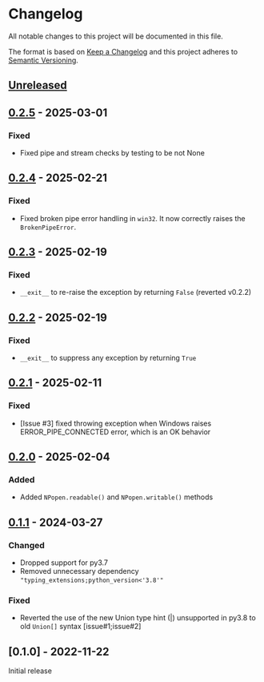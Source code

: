 # Changelog

All notable changes to this project will be documented in this file.

The format is based on [Keep a Changelog](http://keepachangelog.com/en/1.0.0/) and this project adheres to [Semantic Versioning](http://semver.org/spec/v2.0.0.html).

## [Unreleased]

## [0.2.5] - 2025-03-01

### Fixed

- Fixed pipe and stream checks by testing to be not None

## [0.2.4] - 2025-02-21

### Fixed

- Fixed broken pipe error handling in `win32`. It now correctly raises the `BrokenPipeError`.

## [0.2.3] - 2025-02-19

### Fixed

- `__exit__` to re-raise the exception by returning `False` (reverted v0.2.2)

## [0.2.2] - 2025-02-19

### Fixed

- `__exit__` to suppress any exception by returning `True`

## [0.2.1] - 2025-02-11

### Fixed

- [Issue #3] fixed throwing exception when Windows raises ERROR_PIPE_CONNECTED error, which is an OK behavior

## [0.2.0] - 2025-02-04

### Added

- Added `NPopen.readable()` and `NPopen.writable()` methods

## [0.1.1] - 2024-03-27

### Changed

- Dropped support for py3.7
- Removed unnecessary dependency `"typing_extensions;python_version<'3.8'"`

### Fixed

- Reverted the use of the new Union type hint (|) unsupported in py3.8 to old `Union[]` syntax [issue#1;issue#2]

## [0.1.0] - 2022-11-22

Initial release

[unreleased]: https://github.com/python-ffmpegio/python-namedpipe/compare/v0.2.5...HEAD
[0.2.5]: https://github.com/python-ffmpegio/python-namedpipe/compare/v0.2.4...v0.2.4
[0.2.4]: https://github.com/python-ffmpegio/python-namedpipe/compare/v0.2.3...v0.2.4
[0.2.3]: https://github.com/python-ffmpegio/python-namedpipe/compare/v0.2.2...v0.2.3
[0.2.2]: https://github.com/python-ffmpegio/python-namedpipe/compare/v0.2.1...v0.2.2
[0.2.1]: https://github.com/python-ffmpegio/python-namedpipe/compare/v0.2.0...v0.2.1
[0.2.0]: https://github.com/python-ffmpegio/python-namedpipe/compare/v0.1.1...v0.2.0
[0.1.1]: https://github.com/python-ffmpegio/python-namedpipe/compare/v0.1.0...v0.1.1
